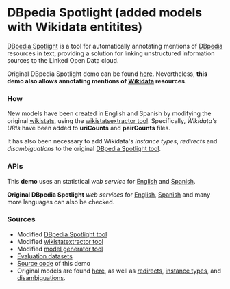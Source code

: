 # DBpedia Spotlight (added models with Wikidata entitites)
[DBpedia Spotlight](https://www.dbpedia-spotlight.org/) is a tool for automatically annotating mentions of [DBpedia](https://www.dbpedia.org/about/)  resources in text, providing a solution for linking unstructured information sources to the Linked Open Data cloud. 

Original DBpedia Spotlight demo can be found [here](https://demo.dbpedia-spotlight.org/). Nevertheless, **this demo also allows annotating mentions of  [Wikidata](https://www.wikidata.org/wiki/Wikidata:Main_Page)  resources**. 


### How
New models have been created in English and Spanish by modifying the original [wikistats](https://databus.dbpedia.org/dbpedia/spotlight/spotlight-wikistats/), using the [wikistatsextractor tool](https://github.com/dbpedia-spotlight/wikistatsextractor). Specifically, *Wikidata's URIs* have been added to **uriCounts** and **pairCounts** files. 

It has also been necessary to add Wikidata's *instance types*, *redirects* and *disambiguations* to the original [DBpedia Spotlight tool](https://github.com/dbpedia-spotlight/dbpedia-spotlight-model).

### APIs
This **demo** uses an statistical *web service* for [English]() and [Spanish](https://www.dbpedia-spotlight.org/api/es).

**Original DBpedia Spotlight** *web services* for [English](https://www.dbpedia-spotlight.org/api/en), [Spanish](https://www.dbpedia-spotlight.org/api/en) and many more languages can also be checked.

### Sources
- Modified [DBpedia Spotlight tool](https://github.com/jmdu99/DBpedia-Spotlight-2.0/tree/main/dbpedia-spotlight) 
- Modified [wikistatextractor tool](https://github.com/jmdu99/DBpedia-Spotlight-2.0/tree/main/wikistatsextractor) 
- Modified [model generator tool](https://github.com/jmdu99/DBpedia-Spotlight-2.0/tree/main/model-quickstarter)
- [Evaluation datasets](https://github.com/jmdu99/DBpedia-Spotlight-2.0/tree/main/datasets)
- [Source code](https://github.com/jmdu99/DBpedia-Spotlight-2.0/tree/main/spotlight-demo) of this demo
- Original models are found [here](https://databus.dbpedia.org/dbpedia/spotlight/spotlight-model/), as well as [redirects](https://databus.dbpedia.org/dbpedia/generic/redirects), [instance types](https://databus.dbpedia.org/dbpedia/mappings/instance-types), and [disambiguations](https://databus.dbpedia.org/dbpedia/generic/disambiguations).
